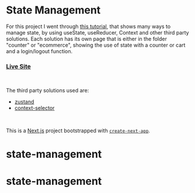 # State Management

For this project I went through [this tutorial](https://www.youtube.com/watch?v=MpdFj8MEuJA&ab_channel=JackHerrington), that shows many ways to manage state, by using useState, useReducer, Context and other third party solutions. Each solution has its own page that is either in the folder "counter" or "ecommerce", showing the use of state with a counter or cart and a login/logout function.  

### [Live Site](https://state-management-tau.vercel.app/)
 
<br>
 
The third party solutions used are:
- [zustand](https://www.npmjs.com/package/zustand)
- [context-selector](https://www.npmjs.com/package/context-selector)

<br>

This is a [Next.js](https://nextjs.org/) project bootstrapped with [`create-next-app`](https://github.com/vercel/next.js/tree/canary/packages/create-next-app).
# state-management
# state-management
